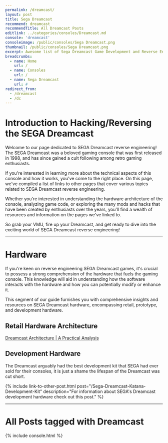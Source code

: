 ```yaml
---
permalink: /dreamcast/
layout: post
title: Sega Dreamcast
recommend: dreamcast
recommendTitle: All Dreamcast Posts
editlink: ../categories/consoles/Dreamcast.md
console: 'dreamcast'
consoleimage: /public/consoles/Sega Dreamcast.png
thumbnail: /public/consoles/Sega Dreamcast.png
excerpt: Awesome list of Sega Dreamcast Game Development and Reverse Engineering information
breadcrumbs:
  - name: Home
    url: /
  - name: Consoles
    url: /
  - name: Sega Dreamcast
    url: #
redirect_from:
  - /dreamcast
  - /dc
---
```

# Introduction to Hacking/Reversing the SEGA Dreamcast
Welcome to our page dedicated to SEGA Dreamcast reverse engineering! The SEGA Dreamcast was a beloved gaming console that was first released in 1998, and has since gained a cult following among retro gaming enthusiasts. 

If you're interested in learning more about the technical aspects of this console and how it works, you've come to the right place. On this page, we've compiled a list of links to other pages that cover various topics related to SEGA Dreamcast reverse engineering. 

Whether you're interested in understanding the hardware architecture of the console, analyzing game code, or exploring the many mods and hacks that have been created by enthusiasts over the years, you'll find a wealth of resources and information on the pages we've linked to. 

So grab your VMU, fire up your Dreamcast, and get ready to dive into the exciting world of SEGA Dreamcast reverse engineering!

---
# Hardware
If you're keen on reverse engineering SEGA Dreamcast games, it's crucial to possess a strong comprehension of the hardware that fuels the gaming console. This knowledge will aid in understanding how the software interacts with the hardware and how you can potentially modify or enhance it.

This segment of our guide furnishes you with comprehensive insights and resources on SEGA Dreamcast hardware, encompassing retail, prototype, and development hardware.

## Retail Hardware Architecture
[Dreamcast Architecture | A Practical Analysis](https://www.copetti.org/writings/consoles/dreamcast/)

## Development Hardware
The Dreamcast arguably had the best development kit that SEGA had ever sold for their consoles, it is just a shame the lifespan of the Dreamcast was cut short.

{% include link-to-other-post.html post="/Sega-Dreamcast-Katana-Development-Kit" description="For information about SEGA's Dreamcast development hardware check out this post." %}

---
# All Posts tagged with Dreamcast
<div>

{% include console.html %}
</div>
